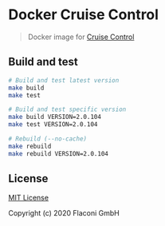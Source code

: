 # Docker Cruise Control

> Docker image for [Cruise Control](https://github.com/linkedin/cruise-control)


## Build and test
```bash
# Build and test latest version
make build
make test

# Build and test specific version
make build VERSION=2.0.104
make test VERSION=2.0.104

# Rebuild (--no-cache)
make rebuild
make rebuild VERSION=2.0.104
```


## License

[MIT License](LICENSE.md)

Copyright (c) 2020 Flaconi GmbH
